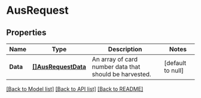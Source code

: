 # AusRequest

## Properties
Name | Type | Description | Notes
------------ | ------------- | ------------- | -------------
**Data** | [**[]AusRequestData**](AusRequestData.md) | An array of card number data that should be harvested. | [default to null]

[[Back to Model list]](../README.md#documentation-for-models) [[Back to API list]](../README.md#documentation-for-api-endpoints) [[Back to README]](../README.md)

